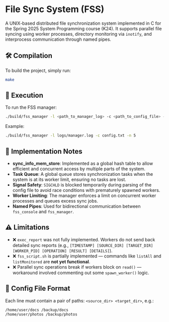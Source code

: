 
# File Sync System (FSS)

A UNIX-based distributed file synchronization system implemented in C for the Spring 2025 System Programming course (K24). 
It supports parallel file syncing using worker processes, directory monitoring via `inotify`, and interprocess communication through named pipes.

## 🛠️ Compilation

To build the project, simply run:

```bash
make
```

## 🚀 Execution

To run the FSS manager:

```bash
./build/fss_manager -l <path_to_manager_log> -c <path_to_config_file> -n <number_of_workers>
```

Example:

```bash
./build/fss_manager -l logs/manager.log -c config.txt -n 5
```

## 🧠 Implementation Notes

- **sync_info_mem_store**: Implemented as a global hash table to allow efficient and concurrent access by multiple parts of the system.
- **Task Queue**: A global queue stores synchronization tasks when the system is at its worker limit, ensuring no tasks are lost.
- **Signal Safety**: `SIGCHLD` is blocked temporarily during parsing of the config file to avoid race conditions with prematurely spawned workers.
- **Worker Limiting**: The manager enforces a limit on concurrent worker processes and queues excess sync jobs.
- **Named Pipes**: Used for bidirectional communication between `fss_console` and `fss_manager`.

## ⚠️ Limitations

- ❌ `exec_report` was not fully implemented. Workers do not send back detailed sync reports (e.g., `[TIMESTAMP] [SOURCE_DIR] [TARGET_DIR] [WORKER_PID] [OPERATION] [RESULT] [DETAILS]`).
- ❌ `fss_script.sh` is partially implemented — commands like `listAll` and `listMonitored` are **not yet functional**.
- ❌ Parallel sync operations break if workers block on `read()` — workaround involved commenting out some `spawn_worker()` logic.

## 📁 Config File Format

Each line must contain a pair of paths: `<source_dir> <target_dir>`, e.g.:

```
/home/user/docs /backup/docs
/home/user/photos /backup/photos
```